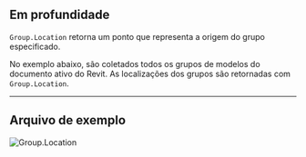 ## Em profundidade
`Group.Location` retorna um ponto que representa a origem do grupo especificado.

No exemplo abaixo, são coletados todos os grupos de modelos do documento ativo do Revit. As localizações dos grupos são retornadas com `Group.Location`.

___
## Arquivo de exemplo

![Group.Location](./Revit.Elements.Group.Location_img.jpg)
